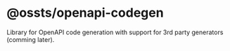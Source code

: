 # @ossts/openapi-codegen

Library for OpenAPI code generation with support for 3rd party generators (comming later).
